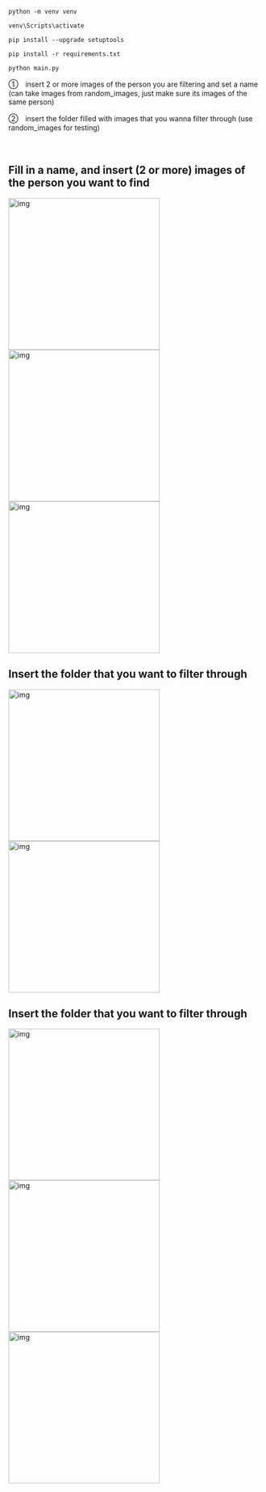 ```
python -m venv venv

venv\Scripts\activate

pip install --upgrade setuptools

pip install -r requirements.txt

python main.py
```
①　insert 2 or more images of the person you are filtering and set a name
   (can take images from random_images, just make sure its images of the same person)
   
②　insert the folder filled with images that you wanna filter through 
   (use random_images for testing)


<p>
　 <h2>Fill in a name, and insert (2 or more) images of the person you want to find</h2>
   <img src="https://github.com/user-attachments/assets/6aa4ec37-d920-4c56-bc14-00a890a9dac1" alt="img" width="300" height="auto" />
   <img src="https://github.com/user-attachments/assets/3cf177df-9900-4624-80a9-36f18fab6965" alt="img" width="300" height="auto" />
   <img src="https://github.com/user-attachments/assets/62e62acb-0037-443d-9035-21d25b7b7ce5" alt="img" width="300" height="auto" />
</p>
<p>
   <h2>Insert the folder that you want to filter through</h2>
   <img src="https://github.com/user-attachments/assets/1da4767f-509f-4d0c-9629-d3c6c8142320" alt="img" width="300" height="auto" />
   <img src="https://github.com/user-attachments/assets/e60fa7e7-37ab-480f-a670-a4386074e1a2" alt="img" width="300" height="auto" />
</p>
<p>
   <h2>Insert the folder that you want to filter through</h2>
   <img src="https://github.com/user-attachments/assets/ae7a2039-8357-4e2e-8bb1-4b586e26e6e0" alt="img" width="300" height="auto" />
   <img src="https://github.com/user-attachments/assets/5d5f9625-98b9-4ff3-a4b5-5642486b035a" alt="img" width="300" height="auto" />
   <img src="https://github.com/user-attachments/assets/a015129f-1dc9-4323-a30e-92a6a44b42b9" alt="img" width="300" height="auto" />
</p>
